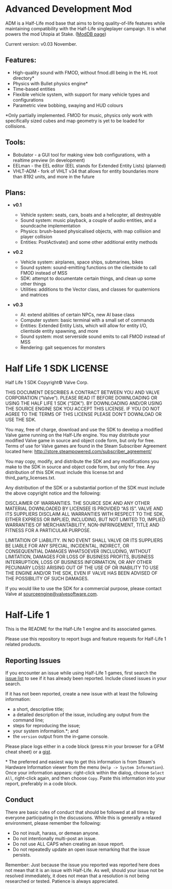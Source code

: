 Advanced Development Mod
======================

ADM is a Half-Life mod base that aims to bring quality-of-life features while maintaining compatibility with the Half-Life singleplayer campaign. It is what powers the mod Utopia at Stake. ([ModDB page](https://www.moddb.com/mods/admerthegame)) 

Current version: v0.03 November. 

## **Features:**

- High-quality sound with FMOD, without fmod.dll being in the HL root directory*
- Physics with Bullet physics engine*
- Time-based entities
- Flexible vehicle system, with support for many vehicle types and configurations
- Parametric view bobbing, swaying and HUD colours

\*Only partially implemented. FMOD for music, physics only work with specifically sized cubes and map geometry is yet to be loaded for collisions.

## **Tools:**

- Bobulator - a GUI tool for making view bob configurations, with a realtime preview (in development)
- EELman - the EEL editor (EEL stands for Extended Entity Lists) (planned)
- VHLT-ADM - fork of VHLT v34 that allows for entity boundaries more than 8192 units, and more in the future


## **Plans:**

- __v0.1__
  - Vehicle system: seats, cars, boats and a helicopter, all destroyable
  - Sound system: music playback, a couple of audio entities, and a soundcache implementation
  - Physics: brush-based physicalised objects, with map collision and player collision
  - Entities: PostActivate() and some other additional entity methods

- __v0.2__
  - Vehicle system: airplanes, space ships, submarines, bikes
  - Sound system: sound-emitting functions on the clientside to call FMOD instead of MSS
  - SDK: attempt to documentate certain things, and clean up some other things
  - Utilities: additions to the Vector class, and classes for quaternions and matrices

- __v0.3__
  - AI: extend abilities of certain NPCs, new AI base class
  - Computer system: basic terminal with a small set of commands
  - Entities: Extended Entity Lists, which will allow for entity I/O, clientside entity spawning, and more
  - Sound system: most serverside sound emits to call FMOD instead of MSS
  - Rendering: gait sequences for monsters

Half Life 1 SDK LICENSE
======================

Half Life 1 SDK Copyright© Valve Corp.  

THIS DOCUMENT DESCRIBES A CONTRACT BETWEEN YOU AND VALVE CORPORATION (“Valve”).  PLEASE READ IT BEFORE DOWNLOADING OR USING THE HALF LIFE 1 SDK (“SDK”). BY DOWNLOADING AND/OR USING THE SOURCE ENGINE SDK YOU ACCEPT THIS LICENSE. IF YOU DO NOT AGREE TO THE TERMS OF THIS LICENSE PLEASE DON’T DOWNLOAD OR USE THE SDK.

You may, free of charge, download and use the SDK to develop a modified Valve game running on the Half-Life engine.  You may distribute your modified Valve game in source and object code form, but only for free. Terms of use for Valve games are found in the Steam Subscriber Agreement located here: http://store.steampowered.com/subscriber_agreement/ 

You may copy, modify, and distribute the SDK and any modifications you make to the SDK in source and object code form, but only for free.  Any distribution of this SDK must include this license.txt and third_party_licenses.txt.  
 
Any distribution of the SDK or a substantial portion of the SDK must include the above copyright notice and the following: 

DISCLAIMER OF WARRANTIES.  THE SOURCE SDK AND ANY OTHER MATERIAL DOWNLOADED BY LICENSEE IS PROVIDED “AS IS”.  VALVE AND ITS SUPPLIERS DISCLAIM ALL WARRANTIES WITH RESPECT TO THE SDK, EITHER EXPRESS OR IMPLIED, INCLUDING, BUT NOT LIMITED TO, IMPLIED WARRANTIES OF MERCHANTABILITY, NON-INFRINGEMENT, TITLE AND FITNESS FOR A PARTICULAR PURPOSE.  

LIMITATION OF LIABILITY.  IN NO EVENT SHALL VALVE OR ITS SUPPLIERS BE LIABLE FOR ANY SPECIAL, INCIDENTAL, INDIRECT, OR CONSEQUENTIAL DAMAGES WHATSOEVER (INCLUDING, WITHOUT LIMITATION, DAMAGES FOR LOSS OF BUSINESS PROFITS, BUSINESS INTERRUPTION, LOSS OF BUSINESS INFORMATION, OR ANY OTHER PECUNIARY LOSS) ARISING OUT OF THE USE OF OR INABILITY TO USE THE ENGINE AND/OR THE SDK, EVEN IF VALVE HAS BEEN ADVISED OF THE POSSIBILITY OF SUCH DAMAGES.  
 
 
If you would like to use the SDK for a commercial purpose, please contact Valve at sourceengine@valvesoftware.com.


Half-Life 1
======================

This is the README for the Half-Life 1 engine and its associated games.

Please use this repository to report bugs and feature requests for Half-Life 1 related products.

Reporting Issues
----------------

If you encounter an issue while using Half-Life 1 games, first search the [issue list](https://github.com/ValveSoftware/halflife/issues) to see if it has already been reported. Include closed issues in your search.

If it has not been reported, create a new issue with at least the following information:

- a short, descriptive title;
- a detailed description of the issue, including any output from the command line;
- steps for reproducing the issue;
- your system information.\*; and
- the `version` output from the in‐game console.

Please place logs either in a code block (press `M` in your browser for a GFM cheat sheet) or a [gist](https://gist.github.com).

\* The preferred and easiest way to get this information is from Steam's Hardware Information viewer from the menu (`Help -> System Information`). Once your information appears: right-click within the dialog, choose `Select All`, right-click again, and then choose `Copy`. Paste this information into your report, preferably in a code block.

Conduct
-------


There are basic rules of conduct that should be followed at all times by everyone participating in the discussions.  While this is generally a relaxed environment, please remember the following:

- Do not insult, harass, or demean anyone.
- Do not intentionally multi-post an issue.
- Do not use ALL CAPS when creating an issue report.
- Do not repeatedly update an open issue remarking that the issue persists.

Remember: Just because the issue you reported was reported here does not mean that it is an issue with Half-Life.  As well, should your issue not be resolved immediately, it does not mean that a resolution is not being researched or tested.  Patience is always appreciated.